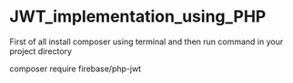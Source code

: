 # JWT_implementation_using_PHP

First of all install composer using terminal and then run command in your project directory

composer require firebase/php-jwt

